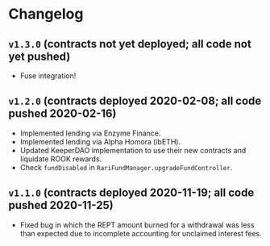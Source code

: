 # Changelog

## `v1.3.0` (contracts not yet deployed; all code not yet pushed)

* Fuse integration!

## `v1.2.0` (contracts deployed 2020-02-08; all code pushed 2020-02-16)

* Implemented lending via Enzyme Finance.
* Implemented lending via Alpha Homora (ibETH).
* Updated KeeperDAO implementation to use their new contracts and liquidate ROOK rewards.
* Check `fundDisabled` in `RariFundManager.upgradeFundController`.

## `v1.1.0` (contracts deployed 2020-11-19; all code pushed 2020-11-25)

* Fixed bug in which the REPT amount burned for a withdrawal was less than expected due to incomplete accounting for unclaimed interest fees.
